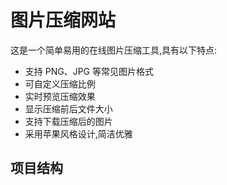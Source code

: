 # 图片压缩网站

这是一个简单易用的在线图片压缩工具,具有以下特点:

- 支持 PNG、JPG 等常见图片格式
- 可自定义压缩比例
- 实时预览压缩效果
- 显示压缩前后文件大小
- 支持下载压缩后的图片
- 采用苹果风格设计,简洁优雅

## 项目结构 